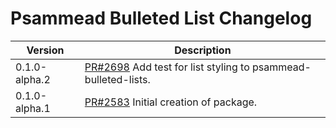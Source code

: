 # Psammead Bulleted List Changelog

| Version | Description |
|---------|-------------|
| 0.1.0-alpha.2 | [PR#2698](https://github.com/bbc/psammead/pull/2698) Add test for list styling to psammead-bulleted-lists. |
| 0.1.0-alpha.1 | [PR#2583](https://github.com/BBC-News/psammead/pull/2583) Initial creation of package. |
